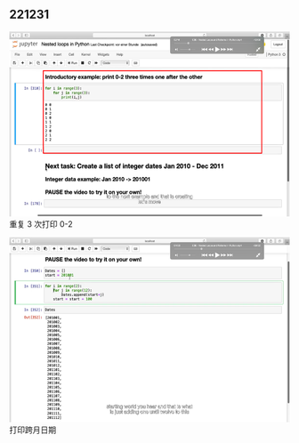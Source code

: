 ## 221231

<img src='./img/2022-12-31-10-51-37.png' height=333px></img>  
重复 3 次打印 0-2

<img src='./img/2023-01-01-10-08-40.png' height=333px></img>  
打印跨月日期


